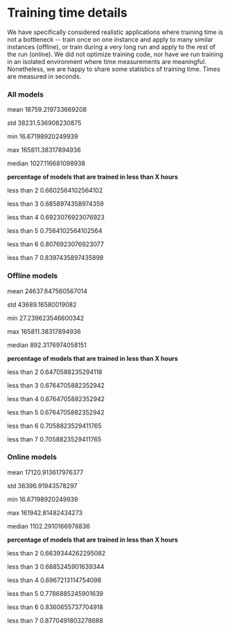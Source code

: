 # Training time details
We have specifically considered realistic applications where training time is not a bottleneck -- 
train once on one instance and apply to many similar instances (offline), 
or train during a very long run and apply to the rest of the run (online). 
We did not optimize training code, nor have we run training in an isolated environment where time measurements are meaningful.
Nonetheless, we are happy to share some statistics of training time. Times are measured in seconds.

### All models
mean 18759.219733669208

std 38231.536908230875

min 16.67198920249939

max 165811.38317894936

median 1027.116681098938

__percentage of models that are trained in less than X hours__

less than 2 0.6602564102564102

less than 3 0.6858974358974359

less than 4 0.6923076923076923

less than 5 0.7564102564102564

less than 6 0.8076923076923077

less than 7 0.8397435897435898

### Offline models
mean 24637.847560567014

std 43689.16580019082

min 27.239623546600342

max 165811.38317894936

median 892.3176974058151

__percentage of models that are trained in less than X hours__

less than 2 0.6470588235294118

less than 3 0.6764705882352942

less than 4 0.6764705882352942

less than 5 0.6764705882352942

less than 6 0.7058823529411765

less than 7 0.7058823529411765

### Online models
mean 17120.913617976377

std 36396.91943578297

min 16.67198920249939

max 161942.81482434273

median 1102.2910166978836

__percentage of models that are trained in less than X hours__

less than 2 0.6639344262295082

less than 3 0.6885245901639344

less than 4 0.6967213114754098

less than 5 0.7786885245901639

less than 6 0.8360655737704918

less than 7 0.8770491803278688

